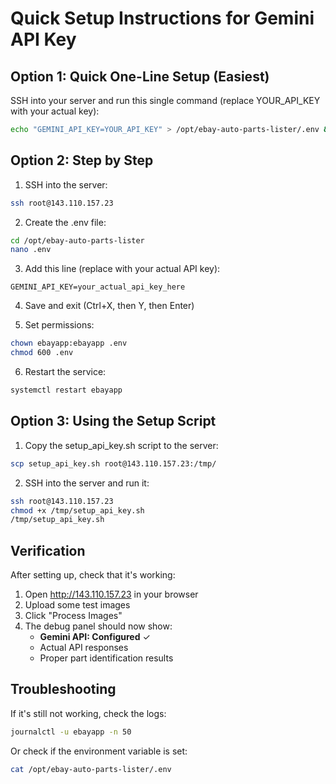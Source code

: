 # Quick Setup Instructions for Gemini API Key

## Option 1: Quick One-Line Setup (Easiest)

SSH into your server and run this single command (replace YOUR_API_KEY with your actual key):

```bash
echo "GEMINI_API_KEY=YOUR_API_KEY" > /opt/ebay-auto-parts-lister/.env && chown ebayapp:ebayapp /opt/ebay-auto-parts-lister/.env && chmod 600 /opt/ebay-auto-parts-lister/.env && systemctl restart ebayapp
```

## Option 2: Step by Step

1. SSH into the server:
```bash
ssh root@143.110.157.23
```

2. Create the .env file:
```bash
cd /opt/ebay-auto-parts-lister
nano .env
```

3. Add this line (replace with your actual API key):
```
GEMINI_API_KEY=your_actual_api_key_here
```

4. Save and exit (Ctrl+X, then Y, then Enter)

5. Set permissions:
```bash
chown ebayapp:ebayapp .env
chmod 600 .env
```

6. Restart the service:
```bash
systemctl restart ebayapp
```

## Option 3: Using the Setup Script

1. Copy the setup_api_key.sh script to the server:
```bash
scp setup_api_key.sh root@143.110.157.23:/tmp/
```

2. SSH into the server and run it:
```bash
ssh root@143.110.157.23
chmod +x /tmp/setup_api_key.sh
/tmp/setup_api_key.sh
```

## Verification

After setting up, check that it's working:

1. Open http://143.110.157.23 in your browser
2. Upload some test images
3. Click "Process Images"
4. The debug panel should now show:
   - **Gemini API: Configured** ✓
   - Actual API responses
   - Proper part identification results

## Troubleshooting

If it's still not working, check the logs:
```bash
journalctl -u ebayapp -n 50
```

Or check if the environment variable is set:
```bash
cat /opt/ebay-auto-parts-lister/.env
```
